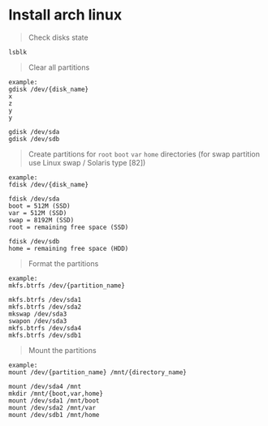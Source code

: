 # Install arch linux

> Check disks state

```
lsblk
```

> Clear all partitions

```
example:
gdisk /dev/{disk_name}
x
z
y
y

gdisk /dev/sda
gdisk /dev/sdb
```

> Create partitions for `root` `boot` `var` `home` directories (for swap partition use Linux swap / Solaris type [82])

```
example:
fdisk /dev/{disk_name}

fdisk /dev/sda
boot = 512M (SSD)
var = 512M (SSD)
swap = 8192M (SSD)
root = remaining free space (SSD)

fdisk /dev/sdb
home = remaining free space (HDD)
```

> Format the partitions

```
example:
mkfs.btrfs /dev/{partition_name}

mkfs.btrfs /dev/sda1
mkfs.btrfs /dev/sda2
mkswap /dev/sda3
swapon /dev/sda3
mkfs.btrfs /dev/sda4
mkfs.btrfs /dev/sdb1
```

> Mount the partitions

```
example:
mount /dev/{partition_name} /mnt/{directory_name}

mount /dev/sda4 /mnt
mkdir /mnt/{boot,var,home}
mount /dev/sda1 /mnt/boot
mount /dev/sda2 /mnt/var
mount /dev/sdb1 /mnt/home
```
